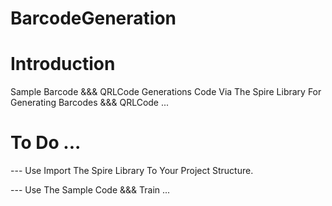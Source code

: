 # BarcodeGeneration


# Introduction

Sample Barcode &&& QRLCode Generations Code Via The Spire Library For Generating Barcodes &&& QRLCode ...


# To Do ...

--- Use Import The Spire Library To Your Project Structure.

--- Use The Sample Code &&& Train ...

